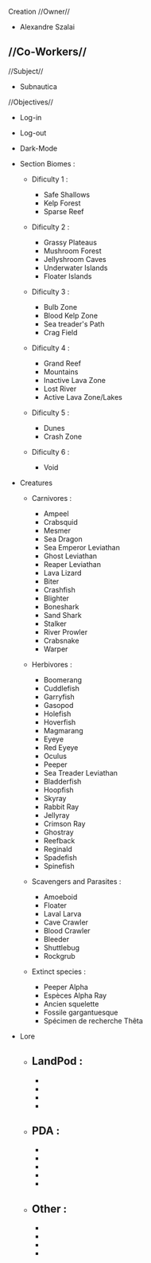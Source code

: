 Creation
//Owner//
- Alexandre Szalai

//Co-Workers//
- 

//Subject//
- Subnautica 

//Objectives//
- Log-in
- Log-out
- Dark-Mode
- Section Biomes :
    - Dificulty 1 :
        - Safe Shallows
        - Kelp Forest
        - Sparse Reef

    - Dificulty 2 :
        - Grassy Plateaus
        - Mushroom Forest
        - Jellyshroom Caves
        - Underwater Islands
        - Floater Islands
    
    - Dificulty 3 :
        - Bulb Zone
        - Blood Kelp Zone
        - Sea treader's Path
        - Crag Field
    
    - Dificulty 4 :
        - Grand Reef
        - Mountains
        - Inactive Lava Zone
        - Lost River
        - Active Lava Zone/Lakes
    
    - Dificulty 5 :
        - Dunes
        - Crash Zone
    
    - Dificulty 6 :
        - Void

- Creatures
    - Carnivores : 
        - Ampeel
        - Crabsquid
        - Mesmer
        - Sea Dragon
        - Sea Emperor Leviathan
        - Ghost Leviathan
        - Reaper Leviathan
        - Lava Lizard
        - Biter
        - Crashfish
        - Blighter
        - Boneshark
        - Sand Shark
        - Stalker
        - River Prowler
        - Crabsnake
        - Warper 

    - Herbivores : 
        - Boomerang
        - Cuddlefish
        - Garryfish
        - Gasopod
        - Holefish
        - Hoverfish
        - Magmarang
        - Eyeye
        - Red Eyeye
        - Oculus
        - Peeper
        - Sea Treader Leviathan
        - Bladderfish
        - Hoopfish
        - Skyray
        - Rabbit Ray
        - Jellyray
        - Crimson Ray
        - Ghostray
        - Reefback
        - Reginald
        - Spadefish
        - Spinefish

    - Scavengers and Parasites :
        - Amoeboid
        - Floater
        - Laval Larva
        - Cave Crawler
        - Blood Crawler
        - Bleeder
        - Shuttlebug
        - Rockgrub

    - Extinct species :
        - Peeper Alpha
        - Espèces Alpha Ray	
        - Ancien squelette
        - Fossile gargantuesque
        - Spécimen de recherche Thêta
    

- Lore
    - LandPod :
        - 
        - 
        - 
        - 
        - 
    - PDA :
        - 
        - 
        - 
        - 
        - 
        - 
    - Other :
        - 
        - 
        - 
        - 
        - 
         